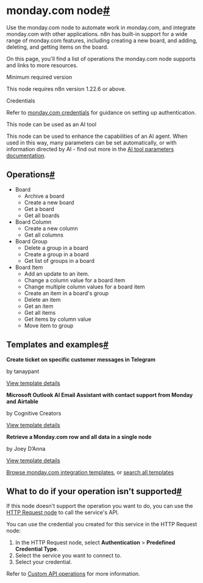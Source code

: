 [](https://github.com/n8n-io/n8n-docs/edit/main/docs/integrations/builtin/app-nodes/n8n-nodes-base.mondaycom.md "Edit this page")

# monday.com node[#](#mondaycom-node "Permanent link")

Use the monday.com node to automate work in monday.com, and integrate monday.com with other applications. n8n has built-in support for a wide range of monday.com features, including creating a new board, and adding, deleting, and getting items on the board.

On this page, you'll find a list of operations the monday.com node supports and links to more resources.

Minimum required version

This node requires n8n version 1.22.6 or above.

Credentials

Refer to [monday.com credentials](../../credentials/mondaycom/) for guidance on setting up authentication.

This node can be used as an AI tool

This node can be used to enhance the capabilities of an AI agent. When used in this way, many parameters can be set automatically, or with information directed by AI - find out more in the [AI tool parameters documentation](../../../../advanced-ai/examples/using-the-fromai-function/).

## Operations[#](#operations "Permanent link")

*   Board
    *   Archive a board
    *   Create a new board
    *   Get a board
    *   Get all boards
*   Board Column
    *   Create a new column
    *   Get all columns
*   Board Group
    *   Delete a group in a board
    *   Create a group in a board
    *   Get list of groups in a board
*   Board Item
    *   Add an update to an item.
    *   Change a column value for a board item
    *   Change multiple column values for a board item
    *   Create an item in a board's group
    *   Delete an item
    *   Get an item
    *   Get all items
    *   Get items by column value
    *   Move item to group

## Templates and examples[#](#templates-and-examples "Permanent link")

**Create ticket on specific customer messages in Telegram**

by tanaypant

[View template details](https://n8n.io/workflows/368-create-ticket-on-specific-customer-messages-in-telegram/)

**Microsoft Outlook AI Email Assistant with contact support from Monday and Airtable**

by Cognitive Creators

[View template details](https://n8n.io/workflows/2809-microsoft-outlook-ai-email-assistant-with-contact-support-from-monday-and-airtable/)

**Retrieve a Monday.com row and all data in a single node**

by Joey D’Anna

[View template details](https://n8n.io/workflows/2086-retrieve-a-mondaycom-row-and-all-data-in-a-single-node/)

[Browse monday.com integration templates](https://n8n.io/integrations/mondaycom/), or [search all templates](https://n8n.io/workflows/)

## What to do if your operation isn't supported[#](#what-to-do-if-your-operation-isnt-supported "Permanent link")

If this node doesn't support the operation you want to do, you can use the [HTTP Request node](../../core-nodes/n8n-nodes-base.httprequest/) to call the service's API.

You can use the credential you created for this service in the HTTP Request node:

1.  In the HTTP Request node, select **Authentication** > **Predefined Credential Type**.
2.  Select the service you want to connect to.
3.  Select your credential.

Refer to [Custom API operations](../../../custom-operations/) for more information.